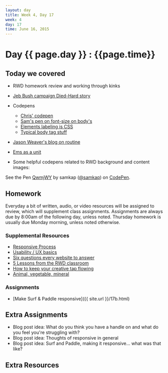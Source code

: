 ```yaml
---
layout: day
title: Week 4, Day 17
week: 4
day: 17
time: June 16, 2015
---
```


# Day {{ page.day }} : {{page.time}}


## Today we covered
* RWD homework review and working through kinks


* [Jeb Bush campaign Died-Hard story](http://money.cnn.com/2015/06/16/technology/jeb-bush-campaign-website-die-hard/)

* Codepens
	* [Chris' codepen](http://codepen.io/ChrisDJordan/pen/QbMmzX)
	* [Sam's pen on font-size on body's](http://codepen.io/samkap/pen/dozmxd)
	* [Elements labeling is CSS](http://codepen.io/samkap/pen/dozmJR)
	* [Typical body tag stuff](http://codepen.io/samkap/pen/gpxzLE)


* [Jason Weaver's blog on routine](http://jasonweaver.name/blog/working-normal)

* [Ems as a unit](https://en.wikipedia.org/wiki/Em_(typography))



* Some helpful codepens related to RWD background and content images:

<p data-height="268" data-theme-id="6780" data-slug-hash="QwmjWY" data-default-tab="result" data-user="samkap" class='codepen'>See the Pen <a href='http://codepen.io/samkap/pen/QwmjWY/'>QwmjWY</a> by samkap (<a href='http://codepen.io/samkap'>@samkap</a>) on <a href='http://codepen.io'>CodePen</a>.</p>
<script async src="//assets.codepen.io/assets/embed/ei.js"></script>





## Homework
Everyday a bit of written, audio, or video resources will be assigned to review, which will supplement class assignments. Assignments are always due by 8:00am of the following day, unless noted. Thursday homework is usually due Monday morning, unless noted otherwise.

### Supplemental Resources
* [Responsive Process](http://responsiveprocess.com/)
* [Usability / UX basics](http://www.usability.gov/what-and-why/user-experience.html)
* [Six questions every website to answer](http://www.creativebloq.com/netmag/6-questions-every-homepage-should-answer-101413151)
* [5 Lessons from the RWD classroom](http://www.creativebloq.com/netmag/5-lessons-responsive-web-design-classroom-7135527)
* [How to keep your creative tap flowing](http://www.creativebloq.com/web-design/geek-mental-help-week-5-ways-keep-your-creative-tap-turned-101412827)
* [Animal, vegetable, mineral](http://www.sensible.com/downloads/DMMT-Revisited-sample-chapter.pdf)


### Assignments
* [Make Surf & Paddle responsive]({{ site.url }}/17b.html)


## Extra Assignments
* Blog post idea: What do you think you have a handle on and what do you feel you're struggling with?
* Blog post idea: Thoughts of responsive in general
* Blog post idea: Surf and Paddle, making it responsive... what was that like?

## Extra Resources
